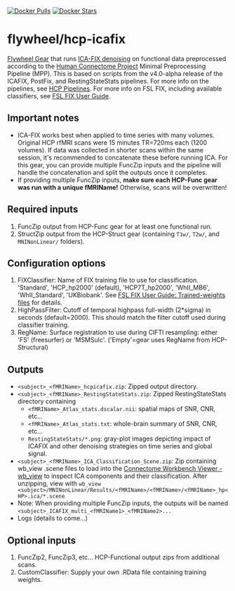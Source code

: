 [![Docker Pulls](https://img.shields.io/docker/pulls/flywheel/hcp-icafix.svg)](https://hub.docker.com/r/flywheel/hcp-icafix/)
[![Docker Stars](https://img.shields.io/docker/stars/flywheel/hcp-icafix.svg)](https://hub.docker.com/r/flywheel/hcp-icafix/)
# flywheel/hcp-icafix
[Flywheel Gear](https://github.com/flywheel-io/gears/tree/master/spec) that runs [ICA-FIX denoising](https://fsl.fmrib.ox.ac.uk/fsl/fslwiki/FIX) on functional data preprocessed according to the [Human Connectome Project](http://www.humanconnectome.org) Minimal Preprocessing Pipeline (MPP).  This is based on scripts from the v4.0-alpha release of the ICAFIX, PostFix, and RestingStateStats pipelines. For more info on the pipelines, see [HCP Pipelines](https://github.com/Washington-University/Pipelines). For more info on FSL FIX, including available classifiers, see [FSL FIX User Guide](https://fsl.fmrib.ox.ac.uk/fsl/fslwiki/FIX/UserGuide).

## Important notes
* ICA-FIX works best when applied to time series with many volumes. Original HCP rfMRI scans were 15 minutes TR=720ms each (1200 volumes). If data was collected in shorter scans within the same session, it's recommended to concatenate these before running ICA. For this gear, you can provide multiple FuncZip inputs and the pipeline will handle the concatenation and split the outputs once it completes.
* If providing multiple FuncZip inputs, **make sure each HCP-Func gear was run with a unique fMRIName!** Otherwise, scans will be overwritten!

## Required inputs
1. FuncZip output from HCP-Func gear for at least one functional run.
2. StructZip output from the HCP-Struct gear (containing <code>T1w/</code>, <code>T2w/</code>, and <code>MNINonLinear/</code> folders).

## Configuration options
1. FIXClassifier: Name of FIX training file to use for classification. 'Standard', 'HCP_hp2000' (default), 'HCP7T_hp2000', 'WhII_MB6', 'WhII_Standard', 'UKBiobank'. See [FSL FIX User Guide: Trained-weights files](https://fsl.fmrib.ox.ac.uk/fsl/fslwiki/FIX/UserGuide#Trained-weights_files) for details.
2. HighPassFilter: Cutoff of temporal highpass full-width (2*sigma) in seconds (default=2000). This should match the filter cutoff used during classifier training.
3. RegName: Surface registration to use during CIFTI resampling: either 'FS' (freesurfer) or 'MSMSulc'. ('Empty'=gear uses RegName from HCP-Structural)

## Outputs
* <code>\<subject\>\_\<fMRIName\>\_hcpicafix.zip</code>: Zipped output directory.
* <code>\<subject\>\_\<fMRIName\>\_RestingStateStats.zip</code>: Zipped RestingStateStats directory containing
  * <code>\<fMRIName\>\_Atlas\_stats.dscalar.nii</code>: spatial maps of SNR, CNR, etc...
  * <code>\<fMRIName\>\_Atlas\_stats.txt</code>: whole-brain summary of SNR, CNR, etc...
  * <code>RestingStateStats/*.png</code>: gray-plot images depicting impact of ICAFIX and other denoising strategies on time series and global signal.
* <code>\<subject\>\_\<fMRIName\>\_ICA_Classification_Scene.zip</code>: Zip containing wb_view .scene files to load into the [Connectome Workbench Viewer - wb_view](https://www.humanconnectome.org/software/connectome-workbench) to inspect ICA components and their classification.  After unzipping, view with <code>wb\_view \<subject\>/MNINonLinear/Results/\<fMRIName\>/\<fMRIName\>/\<fMRIName\>\_hp\<HP\>.ica/\*.scene</code>
* Note: When providing multiple FuncZip inputs, the outputs will be named <code>\<subject\>\_ICAFIX\_multi\_\<fMRIName1\>\_\<fMRIName2\>...</code>
* Logs (details to come...)

## Optional inputs
1. FuncZip2, FuncZip3, etc... HCP-Functional output zips from additional scans.
2. CustomClassifier: Supply your own .RData file containing training weights.
